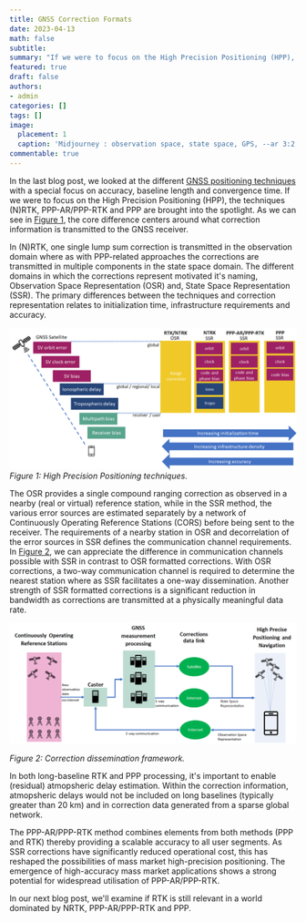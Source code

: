 ```yaml
---
title: GNSS Correction Formats
date: 2023-04-13
math: false
subtitle:
summary: "If we were to focus on the High Precision Positioning (HPP), the techniques (N)RTK, PPP-AR/PPP-RTK and PPP are brought into the spotlight. In (N)RTK, one single lump sum correction is transmitted in the observation domain where as with PPP-related approaches the corrections are transmitted in multiple components in the state space domain."
featured: true
draft: false
authors:
- admin
categories: []
tags: []
image:
  placement: 1
  caption: 'Midjourney : observation space, state space, GPS, --ar 3:2'
commentable: true
---
```


In the last blog post, we looked at the different [GNSS positioning techniques](/post/positioning_techniques/) with a special focus on accuracy, baseline length and convergence time. If we were to focus on the High Precision Positioning (HPP), the techniques (N)RTK, PPP-AR/PPP-RTK and PPP are brought into the spotlight. As we can see in [Figure 1](#hpp), the core difference centers around what correction information is transmitted to the GNSS receiver.

In (N)RTK, one single lump sum correction is transmitted in the observation domain where as with PPP-related approaches the corrections are transmitted in multiple components in the state space domain. The different domains in which the corrections represent motivated it's naming, Observation Space Representation (OSR) and, State Space Representation (SSR). The primary differences between the techniques and correction representation relates to initialization time, infrastructure requirements and accuracy.

![hpp](./hpp.png)
*Figure 1: High Precision Positioning techniques.*

The OSR provides a single compound ranging correction as observed in a nearby (real or virtual) reference station, while in the SSR method, the various error sources are estimated separately by a network of Continuously Operating Reference Stations (CORS) before being sent to the receiver. The requirements of a nearby station in OSR and decorrelation of the error sources in SSR defines the communication channel requirements. In [Figure 2](#ors_vs_ssr), we can appreciate the difference in communication channels possible with SSR in contrast to OSR formatted corrections. With OSR corrections, a two-way communication channel is required to determine the nearest station where as SSR facilitates a one-way dissemination. Another strength of SSR formatted corrections is a significant reduction in bandwidth as corrections are transmitted at a physically meaningful data rate.

![ors_vs_ssr](./ors_vs_ssr.png)

*Figure 2: Correction dissemination framework.*

In both long-baseline RTK and PPP processing, it's important to enable (residual) atmopsheric delay estimation. Within the correction information, atmopsheric delays would not be included on long baselines (typically greater than 20 km) and in correction data generated from a sparse global network.

The PPP-AR/PPP-RTK method combines elements from both methods (PPP and RTK) thereby providing a scalable accuracy to all user segments. As SSR corrections have significantly reduced operational cost, this has reshaped the possibilities of mass market high-precision positioning. The emergence of high-accuracy mass market applications shows a strong potential for widespread utilisation of PPP-AR/PPP-RTK.

In our next blog post, we'll examine if RTK is still relevant in a world dominated by NRTK, PPP-AR/PPP-RTK and PPP.

<!-- ![coming soon](./G123_continuously_loading_b10ec85f-a834-41a9-b887-4a17a768c39e.png) -->

